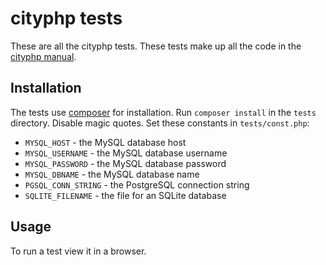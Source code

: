 # cityphp tests

These are all the cityphp tests. These tests make up all the code in the [cityphp manual](http://ikitovagn.com/t/cityphp-0.4.0-manual.html).

## Installation

The tests use [composer](http://getcomposer.org) for installation. Run `composer install` in the `tests` directory. Disable magic quotes. Set these constants in `tests/const.php`:

- `MYSQL_HOST` - the MySQL database host
- `MYSQL_USERNAME` - the MySQL database username
- `MYSQL_PASSWORD` - the MySQL database password
- `MYSQL_DBNAME` - the MySQL database name
- `PGSQL_CONN_STRING` - the PostgreSQL connection string
- `SQLITE_FILENAME` - the file for an SQLite database

## Usage

To run a test view it in a browser.
